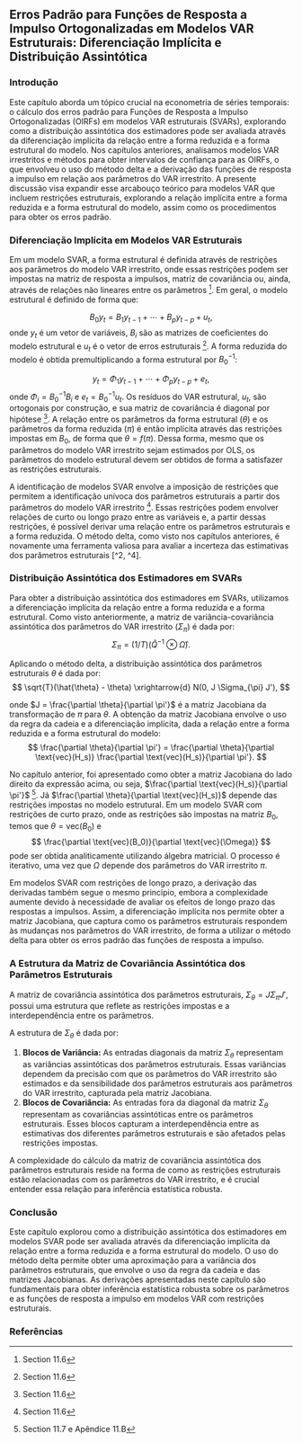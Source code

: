 ## Erros Padrão para Funções de Resposta a Impulso Ortogonalizadas em Modelos VAR Estruturais: Diferenciação Implícita e Distribuição Assintótica

### Introdução

Este capítulo aborda um tópico crucial na econometria de séries temporais: o cálculo dos erros padrão para Funções de Resposta a Impulso Ortogonalizadas (OIRFs) em modelos VAR estruturais (SVARs), explorando como a distribuição assintótica dos estimadores pode ser avaliada através da diferenciação implícita da relação entre a forma reduzida e a forma estrutural do modelo. Nos capítulos anteriores, analisamos modelos VAR irrestritos e métodos para obter intervalos de confiança para as OIRFs, o que envolveu o uso do método delta e a derivação das funções de resposta a impulso em relação aos parâmetros do VAR irrestrito. A presente discussão visa expandir esse arcabouço teórico para modelos VAR que incluem restrições estruturais, explorando a relação implícita entre a forma reduzida e a forma estrutural do modelo, assim como os procedimentos para obter os erros padrão.

### Diferenciação Implícita em Modelos VAR Estruturais

Em um modelo SVAR, a forma estrutural é definida através de restrições aos parâmetros do modelo VAR irrestrito, onde essas restrições podem ser impostas na matriz de resposta a impulsos, matriz de covariância ou, ainda, através de relações não lineares entre os parâmetros [^1].  Em geral, o modelo estrutural é definido de forma que:

$$
B_0 y_t = B_1 y_{t-1} + \cdots + B_p y_{t-p} + u_t,
$$
onde $y_t$ é um vetor de variáveis, $B_i$ são as matrizes de coeficientes do modelo estrutural e $u_t$ é o vetor de erros estruturais [^3].  A forma reduzida do modelo é obtida premultiplicando a forma estrutural por $B_0^{-1}$:

$$
y_t = \Phi_1 y_{t-1} + \cdots + \Phi_p y_{t-p} + e_t,
$$
onde $\Phi_i = B_0^{-1}B_i$ e $e_t = B_0^{-1}u_t$. Os resíduos do VAR estrutural, $u_t$, são ortogonais por construção, e sua matriz de covariância é diagonal por hipótese [^3]. A relação entre os parâmetros da forma estrutural ($\theta$) e os parâmetros da forma reduzida ($\pi$) é então implícita através das restrições impostas em $B_0$, de forma que $\theta = f(\pi)$.  Dessa forma, mesmo que os parâmetros do modelo VAR irrestrito sejam estimados por OLS, os parâmetros do modelo estrutural devem ser obtidos de forma a satisfazer as restrições estruturais.

A identificação de modelos SVAR envolve a imposição de restrições que permitem a identificação unívoca dos parâmetros estruturais a partir dos parâmetros do modelo VAR irrestrito [^1].  Essas restrições podem envolver relações de curto ou longo prazo entre as variáveis e, a partir dessas restrições, é possível derivar uma relação entre os parâmetros estruturais e a forma reduzida.  O método delta, como visto nos capítulos anteriores, é novamente uma ferramenta valiosa para avaliar a incerteza das estimativas dos parâmetros estruturais [^2, ^4].

### Distribuição Assintótica dos Estimadores em SVARs

Para obter a distribuição assintótica dos estimadores em SVARs, utilizamos a diferenciação implícita da relação entre a forma reduzida e a forma estrutural.  Como visto anteriormente, a matriz de variância-covariância assintótica dos parâmetros do VAR irrestrito ($\Sigma_{\pi}$) é dada por:
$$
\Sigma_{\pi} = (1/T) (\hat{Q}^{-1} \otimes \hat{\Omega}).
$$

Aplicando o método delta, a distribuição assintótica dos parâmetros estruturais $\theta$ é dada por:
$$
\sqrt{T}(\hat{\theta} - \theta) \xrightarrow{d} N(0, J \Sigma_{\pi} J'),
$$

onde $J = \frac{\partial \theta}{\partial \pi'}$ é a matriz Jacobiana da transformação de $\pi$ para $\theta$.  A obtenção da matriz Jacobiana envolve o uso da regra da cadeia e a diferenciação implícita, dada a relação entre a forma reduzida e a forma estrutural do modelo:
$$
\frac{\partial \theta}{\partial \pi'} = \frac{\partial \theta}{\partial \text{vec}(H_s)} \frac{\partial \text{vec}(H_s)}{\partial \pi'}.
$$

No capítulo anterior, foi apresentado como obter a matriz Jacobiana do lado direito da expressão acima, ou seja, $\frac{\partial \text{vec}(H_s)}{\partial \pi'}$ [^5].  Já $\frac{\partial \theta}{\partial \text{vec}(H_s)}$ depende das restrições impostas no modelo estrutural.
Em um modelo SVAR com restrições de curto prazo, onde as restrições são impostas na matriz $B_0$, temos que $\theta = \text{vec}(B_0)$ e
$$
\frac{\partial \text{vec}(B_0)}{\partial \text{vec}(\Omega)}
$$
pode ser obtida analiticamente utilizando álgebra matricial. O processo é iterativo, uma vez que $\Omega$ depende dos parâmetros do VAR irrestrito $\pi$.

Em modelos SVAR com restrições de longo prazo, a derivação das derivadas também segue o mesmo princípio, embora a complexidade aumente devido à necessidade de avaliar os efeitos de longo prazo das respostas a impulsos.  Assim, a diferenciação implícita nos permite obter a matriz Jacobiana, que captura como os parâmetros estruturais respondem às mudanças nos parâmetros do VAR irrestrito, de forma a utilizar o método delta para obter os erros padrão das funções de resposta a impulso.

### A Estrutura da Matriz de Covariância Assintótica dos Parâmetros Estruturais

A matriz de covariância assintótica dos parâmetros estruturais, $\Sigma_{\theta} = J \Sigma_{\pi} J'$,  possui uma estrutura que reflete as restrições impostas e a interdependência entre os parâmetros.

A estrutura de $\Sigma_{\theta}$ é dada por:

1. **Blocos de Variância:** As entradas diagonais da matriz $\Sigma_{\theta}$ representam as variâncias assintóticas dos parâmetros estruturais. Essas variâncias dependem da precisão com que os parâmetros do VAR irrestrito são estimados e da sensibilidade dos parâmetros estruturais aos parâmetros do VAR irrestrito, capturada pela matriz Jacobiana.
2. **Blocos de Covariância:** As entradas fora da diagonal da matriz $\Sigma_{\theta}$ representam as covariâncias assintóticas entre os parâmetros estruturais. Esses blocos capturam a interdependência entre as estimativas dos diferentes parâmetros estruturais e são afetados pelas restrições impostas.

A complexidade do cálculo da matriz de covariância assintótica dos parâmetros estruturais reside na forma de como as restrições estruturais estão relacionadas com os parâmetros do VAR irrestrito, e é crucial entender essa relação para inferência estatística robusta.

### Conclusão

Este capítulo explorou como a distribuição assintótica dos estimadores em modelos SVAR pode ser avaliada através da diferenciação implícita da relação entre a forma reduzida e a forma estrutural do modelo.  O uso do método delta permite obter uma aproximação para a variância dos parâmetros estruturais, que envolve o uso da regra da cadeia e das matrizes Jacobianas.  As derivações apresentadas neste capítulo são fundamentais para obter inferência estatística robusta sobre os parâmetros e as funções de resposta a impulso em modelos VAR com restrições estruturais.

### Referências

[^1]: Section 11.6
[^2]: Section 7.4
[^3]: Section 11.6
[^4]: Section 11.7
[^5]: Section 11.7 e Apêndice 11.B
<!-- END -->
